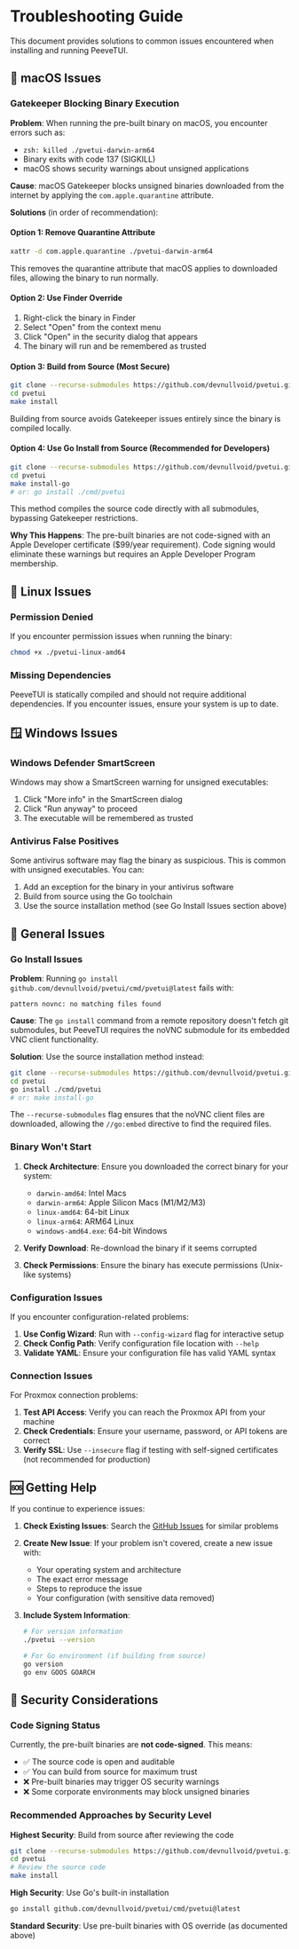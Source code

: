 # Troubleshooting Guide

This document provides solutions to common issues encountered when installing and running PeeveTUI.

## 🍎 macOS Issues

### Gatekeeper Blocking Binary Execution

**Problem**: When running the pre-built binary on macOS, you encounter errors such as:
- `zsh: killed ./pvetui-darwin-arm64`
- Binary exits with code 137 (SIGKILL)
- macOS shows security warnings about unsigned applications

**Cause**: macOS Gatekeeper blocks unsigned binaries downloaded from the internet by applying the `com.apple.quarantine` attribute.

**Solutions** (in order of recommendation):

#### Option 1: Remove Quarantine Attribute
```bash
xattr -d com.apple.quarantine ./pvetui-darwin-arm64
```

This removes the quarantine attribute that macOS applies to downloaded files, allowing the binary to run normally.

#### Option 2: Use Finder Override
1. Right-click the binary in Finder
2. Select "Open" from the context menu
3. Click "Open" in the security dialog that appears
4. The binary will run and be remembered as trusted

#### Option 3: Build from Source (Most Secure)
```bash
git clone --recurse-submodules https://github.com/devnullvoid/pvetui.git
cd pvetui
make install
```

Building from source avoids Gatekeeper issues entirely since the binary is compiled locally.

#### Option 4: Use Go Install from Source (Recommended for Developers)
```bash
git clone --recurse-submodules https://github.com/devnullvoid/pvetui.git
cd pvetui
make install-go
# or: go install ./cmd/pvetui
```

This method compiles the source code directly with all submodules, bypassing Gatekeeper restrictions.

**Why This Happens**: The pre-built binaries are not code-signed with an Apple Developer certificate ($99/year requirement). Code signing would eliminate these warnings but requires an Apple Developer Program membership.

## 🐧 Linux Issues

### Permission Denied
If you encounter permission issues when running the binary:

```bash
chmod +x ./pvetui-linux-amd64
```

### Missing Dependencies
PeeveTUI is statically compiled and should not require additional dependencies. If you encounter issues, ensure your system is up to date.

## 🪟 Windows Issues

### Windows Defender SmartScreen
Windows may show a SmartScreen warning for unsigned executables:

1. Click "More info" in the SmartScreen dialog
2. Click "Run anyway" to proceed
3. The executable will be remembered as trusted

### Antivirus False Positives
Some antivirus software may flag the binary as suspicious. This is common with unsigned executables. You can:

1. Add an exception for the binary in your antivirus software
2. Build from source using the Go toolchain
3. Use the source installation method (see Go Install Issues section above)

## 🔧 General Issues

### Go Install Issues

**Problem**: Running `go install github.com/devnullvoid/pvetui/cmd/pvetui@latest` fails with:
```
pattern novnc: no matching files found
```

**Cause**: The `go install` command from a remote repository doesn't fetch git submodules, but PeeveTUI requires the noVNC submodule for its embedded VNC client functionality.

**Solution**: Use the source installation method instead:
```bash
git clone --recurse-submodules https://github.com/devnullvoid/pvetui.git
cd pvetui
go install ./cmd/pvetui
# or: make install-go
```

The `--recurse-submodules` flag ensures that the noVNC client files are downloaded, allowing the `//go:embed` directive to find the required files.

### Binary Won't Start
1. **Check Architecture**: Ensure you downloaded the correct binary for your system:
   - `darwin-amd64`: Intel Macs
   - `darwin-arm64`: Apple Silicon Macs (M1/M2/M3)
   - `linux-amd64`: 64-bit Linux
   - `linux-arm64`: ARM64 Linux
   - `windows-amd64.exe`: 64-bit Windows

2. **Verify Download**: Re-download the binary if it seems corrupted
3. **Check Permissions**: Ensure the binary has execute permissions (Unix-like systems)

### Configuration Issues
If you encounter configuration-related problems:

1. **Use Config Wizard**: Run with `--config-wizard` flag for interactive setup
2. **Check Config Path**: Verify configuration file location with `--help`
3. **Validate YAML**: Ensure your configuration file has valid YAML syntax

### Connection Issues
For Proxmox connection problems:

1. **Test API Access**: Verify you can reach the Proxmox API from your machine
2. **Check Credentials**: Ensure your username, password, or API tokens are correct
3. **Verify SSL**: Use `--insecure` flag if testing with self-signed certificates (not recommended for production)

## 🆘 Getting Help

If you continue to experience issues:

1. **Check Existing Issues**: Search the [GitHub Issues](https://github.com/devnullvoid/pvetui/issues) for similar problems
2. **Create New Issue**: If your problem isn't covered, create a new issue with:
   - Your operating system and architecture
   - The exact error message
   - Steps to reproduce the issue
   - Your configuration (with sensitive data removed)

3. **Include System Information**:
   ```bash
   # For version information
   ./pvetui --version

   # For Go environment (if building from source)
   go version
   go env GOOS GOARCH
   ```

## 🔐 Security Considerations

### Code Signing Status
Currently, the pre-built binaries are **not code-signed**. This means:

- ✅ The source code is open and auditable
- ✅ You can build from source for maximum trust
- ❌ Pre-built binaries may trigger OS security warnings
- ❌ Some corporate environments may block unsigned binaries

### Recommended Approaches by Security Level

**Highest Security**: Build from source after reviewing the code
```bash
git clone --recurse-submodules https://github.com/devnullvoid/pvetui.git
cd pvetui
# Review the source code
make install
```

**High Security**: Use Go's built-in installation
```bash
go install github.com/devnullvoid/pvetui/cmd/pvetui@latest
```

**Standard Security**: Use pre-built binaries with OS override (as documented above)
